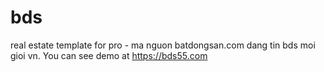 # bds
real estate template for pro - ma nguon batdongsan.com dang tin bds moi gioi vn.  You can see demo at https://bds55.com
